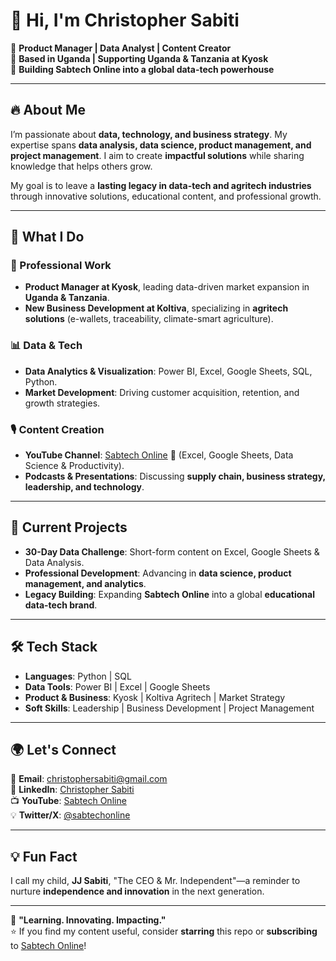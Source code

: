 # 👋 Hi, I'm Christopher Sabiti

🚀 **Product Manager | Data Analyst | Content Creator**  
📍 **Based in Uganda | Supporting Uganda & Tanzania at Kyosk**  
🎯 **Building Sabtech Online into a global data-tech powerhouse**  

---

## 🔥 About Me
I’m passionate about **data, technology, and business strategy**. My expertise spans **data analysis, data science, product management, and project management**. I aim to create **impactful solutions** while sharing knowledge that helps others grow.  

My goal is to leave a **lasting legacy in data-tech and agritech industries** through innovative solutions, educational content, and professional growth.

---

## 🎯 What I Do
### 🏢 Professional Work
- **Product Manager at Kyosk**, leading data-driven market expansion in **Uganda & Tanzania**.
- **New Business Development at Koltiva**, specializing in **agritech solutions** (e-wallets, traceability, climate-smart agriculture).

### 📊 Data & Tech
- **Data Analytics & Visualization**: Power BI, Excel, Google Sheets, SQL, Python.
- **Market Development**: Driving customer acquisition, retention, and growth strategies.

### 🎙 Content Creation
- **YouTube Channel**: [Sabtech Online](https://www.youtube.com/@SabtechOnline) 🎥 (Excel, Google Sheets, Data Science & Productivity).
- **Podcasts & Presentations**: Discussing **supply chain, business strategy, leadership, and technology**.

---

## 🚀 Current Projects
- **30-Day Data Challenge**: Short-form content on Excel, Google Sheets & Data Analysis.
- **Professional Development**: Advancing in **data science, product management, and analytics**.
- **Legacy Building**: Expanding **Sabtech Online** into a global **educational data-tech brand**.

---

## 🛠 Tech Stack
- **Languages**: Python | SQL
- **Data Tools**: Power BI | Excel | Google Sheets
- **Product & Business**: Kyosk | Koltiva Agritech | Market Strategy
- **Soft Skills**: Leadership | Business Development | Project Management

---

## 🌍 Let's Connect
📧 **Email**: christophersabiti@gmail.com  
🔗 **LinkedIn**: [Christopher Sabiti](https://www.linkedin.com/in/christophersabiti/)  
📺 **YouTube**: [Sabtech Online](https://www.youtube.com/@SabtechOnline)  
💡 **Twitter/X**: [@sabtechonline](https://twitter.com/sabtechonline)  

---

## 💡 Fun Fact
I call my child, **JJ Sabiti**, "The CEO & Mr. Independent"—a reminder to nurture **independence and innovation** in the next generation.  

---

🚀 **"Learning. Innovating. Impacting."**  
⭐ If you find my content useful, consider **starring** this repo or **subscribing** to [Sabtech Online](https://www.youtube.com/@SabtechOnline)!
